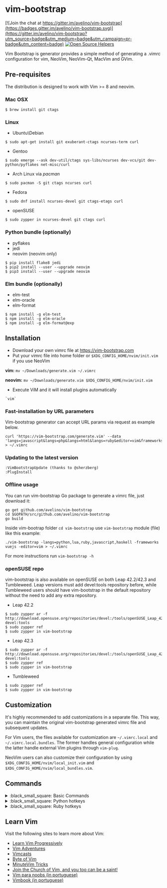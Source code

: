 # vim-bootstrap

[![Join the chat at https://gitter.im/avelino/vim-bootstrap](https://badges.gitter.im/avelino/vim-bootstrap.svg)](https://gitter.im/avelino/vim-bootstrap?utm_source=badge&utm_medium=badge&utm_campaign=pr-badge&utm_content=badge)
[![Open Source Helpers](https://www.codetriage.com/avelino/vim-bootstrap/badges/users.svg)](https://www.codetriage.com/avelino/vim-bootstrap)

Vim Bootstrap is generator provides a simple method of generating a .vimrc configuration for vim, NeoVim, NeoVim-Qt, MacVim and GVim.

## Pre-requisites

The distribution is designed to work with Vim >= 8 and neovim.

### Mac OSX

```
$ brew install git ctags
```

### Linux

* Ubuntu\Debian

```
$ sudo apt-get install git exuberant-ctags ncurses-term curl
```

* Gentoo
```
$ sudo emerge --ask dev-util/ctags sys-libs/ncurses dev-vcs/git dev-python/pyflakes net-misc/curl
```

* Arch Linux via *pacman*
```
$ sudo pacman -S git ctags ncurses curl
```
* Fedora

```
$ sudo dnf install ncurses-devel git ctags-etags curl
```

* openSUSE
```
$ sudo zypper in ncurses-devel git ctags curl
```

### Python bundle (optionally)

* pyflakes
* jedi
* neovim (neovim only)

```
$ pip install flake8 jedi
$ pip2 install --user --upgrade neovim
$ pip3 install --user --upgrade neovim
```

### Elm bundle (optionally)

* elm-test
* elm-oracle
* elm-format

```
$ npm install -g elm-test
$ npm install -g elm-oracle
$ npm install -g elm-format@exp

```

## Installation

* Download your own vimrc file at https://vim-bootstrap.com
* Put your vimrc file into home folder or `$XDG_CONFIG_HOME/nvim/init.vim` if you use NeoVim

**vim:** `mv ~/Downloads/generate.vim ~/.vimrc`

**neovim:** `mv ~/Downloads/generate.vim $XDG_CONFIG_HOME/nvim/init.vim`

* Execute ViM and it will install plugins automatically
```
`vim`
```

### Fast-installation by URL parameters

Vim-bootstrap generator can accept URL params via request as example below.

    curl 'https://vim-bootstrap.com/generate.vim' --data 'langs=javascript&langs=php&langs=html&langs=ruby&editor=vim&frameworks=vuejs' > ~/.vimrc


### Updating to the latest version

    :VimBootstrapUpdate (thanks to @sherzberg)
    :PlugInstall


### Offline usage

You can run vim-bootstrap Go package to generate a vimrc file, just download it:

    go get github.com/avelino/vim-bootstrap
    cd $GOPATH/src/github.com/avelino/vim-bootstrap
    go build

Inside vim-bootrap folder `cd vim-bootstrap` use `vim-bootstrap` module (file) like this example:

    ./vim-bootstrap -langs=python,lua,ruby,javascript,haskell -frameworks vuejs -editor=vim > ~/.vimrc

For more instructions run `vim-bootstrap -h`

### openSUSE repo

vim-bootstrap is also available on openSUSE on both Leap 42.2/42.3 and Tumbleweed. Leap versions must add devel:tools repository before, while Tumbleweed users should have vim-bootstrap in the default repository without the need to add any extra repository.

* Leap 42.2
```
$ sudo zypper ar -f http://download.opensuse.org/repositories/devel:/tools/openSUSE_Leap_42.2/ devel:tools
$ sudo zypper ref
$ sudo zypper in vim-bootstrap
```

* Leap 42.3
```
$ sudo zypper ar -f http://download.opensuse.org/repositories/devel:/tools/openSUSE_Leap_42.3/ devel:tools
$ sudo zypper ref
$ sudo zypper in vim-bootstrap
```

* Tumbleweed
```
$ sudo zypper ref
$ sudo zypper in vim-bootstrap
```



## Customization

It's highly recommended to add customizations in a separate file. This way, you can maintain the original vim-bootstrap generated vimrc file and subsequent updates.

For Vim users, the files available for customization are `~/.vimrc.local` and `~/.vimrc.local.bundles`. The former handles general configuration while the latter handle external Vim plugins through `vim-plug`.

NeoVim users can also customize their configuration by using `$XDG_CONFIG_HOME/nvim/local_init.vim` and `$XDG_CONFIG_HOME/nvim/local_bundles.vim`.

## Commands
</summary>
<details>
<summary>:black_small_square: Basic Commands</summary>

Commands | Descriptions
--- | ---
`:cd <path>` | Open path */path*
<kbd>Ctrl</kbd><kbd>w</kbd>+<kbd>h</kbd><kbd>j</kbd><kbd>k</kbd><kbd>l</kbd> | Navigate via split panels
<kbd>Ctrl</kbd><kbd>w</kbd><kbd>w</kbd> | Alternative navigate vim split panels
<kbd>,</kbd><kbd>.</kbd> | Set path working directory
<kbd>,</kbd><kbd>w</kbd> or <kbd>,</kbd><kbd>x</kbd> | Next buffer navigate
<kbd>,</kbd><kbd>q</kbd> or <kbd>,</kbd><kbd>z</kbd> | previous buffer navigate
<kbd>shift</kbd><kbd>t</kbd> | Create a tab
<kbd>tab</kbd> | next tab navigate
<kbd>shift</kbd><kbd>tab</kbd> | previous tab navigate
<kbd>,</kbd><kbd>e</kbd> | Find and open files
<kbd>,</kbd><kbd>b</kbd> | Find file on buffer (open file)
<kbd>,</kbd><kbd>c</kbd> | Close active buffer (clone file)
<kbd>F2</kbd>  | Open tree navigate in actual opened file
<kbd>F3</kbd>  | Open/Close tree navigate files
<kbd>F4</kbd> | List all class and method, support for python, go, lua, ruby and php
<kbd>,</kbd><kbd>v</kbd> | Split vertical
<kbd>,</kbd><kbd>h</kbd> | Split horizontal
<kbd>,</kbd><kbd>f</kbd> | Search in the project
<kbd>,</kbd><kbd>o</kbd> | Open github file/line (website), if used git in **github**
<kbd>,</kbd><kbd>s</kbd><kbd>h</kbd> | Open shell.vim terminal inside Vim or NeoVim built-in terminal
<kbd>,</kbd><kbd>g</kbd><kbd>a</kbd> | Execute *git add* on current file
<kbd>,</kbd><kbd>g</kbd><kbd>c</kbd> | git commit (splits window to write commit message)
<kbd>,</kbd><kbd>g</kbd><kbd>s</kbd><kbd>h</kbd> | git push
<kbd>,</kbd><kbd>g</kbd><kbd>l</kbd><kbd>l</kbd> | git pull
<kbd>,</kbd><kbd>g</kbd><kbd>s</kbd> | git status
<kbd>,</kbd><kbd>g</kbd><kbd>b</kbd> | git blame
<kbd>,</kbd><kbd>g</kbd><kbd>d</kbd> | git diff
<kbd>,</kbd><kbd>g</kbd><kbd>r</kbd> | git remove
<kbd>,</kbd><kbd>s</kbd><kbd>o</kbd> | Open Session
<kbd>,</kbd><kbd>s</kbd><kbd>s</kbd> | Save Session
<kbd>,</kbd><kbd>s</kbd><kbd>d</kbd> | Delete Session
<kbd>,</kbd><kbd>s</kbd><kbd>c</kbd> | Close Session
<kbd>></kbd> | indent to right
<kbd><</kbd> | indent to left
<kbd>g</kbd><kbd>c</kbd> | Comment or uncomment lines that {motion} moves over
<kbd>Y</kbd><kbd>Y</kbd> | Copy to clipboard
<kbd>,</kbd><kbd>p</kbd> | Paste
<kbd>Ctrl</kbd><kbd>y</kbd> + <kbd>,</kbd> | Activate Emmet plugin
<kbd>Ctrl</kbd><kbd>h</kbd> | Does a fuzzy search in your command mode history
</details>

<details>
<summary>:black_small_square: Python hotkeys</summary>

Commands | Descriptions
--- | ---
`SHIFT+k` | Open documentation
`Control+Space` | Autocomplete
`,d` | Go to the Class/Method definition
`,r` | Rename object definition
`,n` | Show where command is usage
</details>

<details>
<summary>:black_small_square: Ruby hotkeys</summary>

Commands | Descriptions
------- | -------
`,a`        | Run all specs
`,l`        | Run last spec
`,t`        | Run current spec
`,rap`        | Add Parameter
`,rcpc`     | Inline Temp
`,rel`        | Convert Post Conditional
`,rec`        | Extract Constant          (visual selection)
`,rec`       | Extract to Let (Rspec)
`,relv`     | Extract Local Variable    (visual selection)
`,rrlv`     | Rename Local Variable     (visual selection/variable under the cursor)
`,rriv`     | Rename Instance Variable  (visual selection)
`,rem`      | Extract Method            (visual selection)

</details>

## Learn Vim

Visit the following sites to learn more about Vim:

* [Learn Vim Progressively](https://yannesposito.com/Scratch/en/blog/Learn-Vim-Progressively/)
* [Vim Adventures](https://vim-adventures.com/)
* [Vimcasts](https://vimcasts.org)
* [Byte of Vim](https://www.swaroopch.com/notes/Vim)
* [MinuteVim Tricks](https://www.youtube.com/user/MinuteVimTricks)
* [Join the Church of Vim, and you too can be a saint!](https://www.avelino.xxx/2015/03/church-vim)
* [Vim para noobs (in portuguese)](https://woliveiras.com.br/vimparanoobs/)
* [Vimbook (in portuguese)](https://cassiobotaro.gitbooks.io/vimbook/content/)
